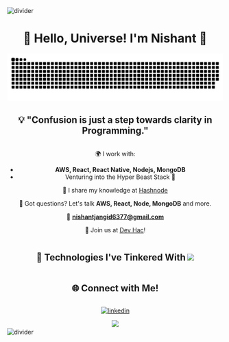 <img src="https://user-images.githubusercontent.com/73097560/115834477-dbab4500-a447-11eb-908a-139a6edaec5c.gif" alt="divider">

<div align="center">
  <h1 style="display: inline-block">🚀 Hello, Universe! I'm Nishant 👋</h1>
  <img src="https://github.com/1999AZZAR/1999AZZAR/blob/main/resources/img/grid-snake.svg" alt="snake">
  <h2 style="display: inline-block">💡 "Confusion is just a step towards clarity in Programming."</h2>
  
  🌍 I work with:
  - **AWS, React, React Native, Nodejs, MongoDB** 
  - Venturing into the Hyper Beast Stack 🦄
  
  📖 I share my knowledge at [Hashnode](https://1010nishant.hashnode.dev/)
  
  🎤 Got questions? Let's talk **AWS, React, Node, MongoDB** and more.
  
  💌 **nishantjangid6377@gmail.com**
  
  🎉 Join us at [Dev Hac](https://discord.com/invite/p4TWyft886)!
  
  <h2 style="display: inline-block">🔧 Technologies I've Tinkered With</h2>
  <a href="https://skillicons.dev">
    <img src="https://skillicons.dev/icons?i=git,aws,bootstrap,c,cpp,css,discord,docker,dynamodb,express,figma,firebase,github,html,idea,java,js,kotlin,linux,md,materialui,mongodb,mysql,nextjs,nodejs,postman,py,react,redux,tailwind,ts,vscode&perline=14">
  </a>
  
  <h2 style="display: inline-block">🌐 Connect with Me!</h2>
  <p>
    <a href="https://www.linkedin.com/in/1010nishant/"><img src="https://user-images.githubusercontent.com/88904952/234979284-68c11d7f-1acc-4f0c-ac78-044e1037d7b0.png" alt="linkedin" height="50" width="50"></a>
    <!-- ... other icons ... -->
  </p>
  
  <img src="https://visitcount.itsvg.in/api?id=1010nishant&icon=3&color=6">
</div>

<img src="https://user-images.githubusercontent.com/73097560/115834477-dbab4500-a447-11eb-908a-139a6edaec5c.gif" alt="divider">
